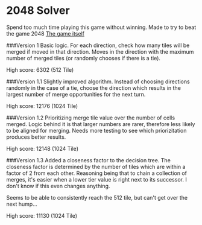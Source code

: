 # 2048 Solver

Spend too much time playing this game without winning. Made to try to beat the game 2048
[The game itself](http://gabrielecirulli.github.io/2048/)

###Version 1
Basic logic. For each direction, check how many tiles will be merged if moved in that direction. Moves in the direction with the maximum number of merged tiles (or randomly chooses if there is a tie).

High score: 6302 (512 Tile)

###Version 1.1
Slightly improved algorithm. Instead of choosing directions randomly in the case of a tie, choose the direction which results in the largest number of merge opportunities for the next turn.

High score: 12176 (1024 Tile)

###Version 1.2
Prioritizing merge tile value over the number of cells merged. Logic behind it is that larger numbers are rarer, therefore less likely to be aligned for merging. Needs more testing to see which priorizitation produces better results.

High score: 12148 (1024 Tile)

###Version 1.3
Added a closeness factor to the decision tree. The closeness factor is determined by the number of tiles which are within a factor of 2 from each other. Reasoning being that to chain a collection of merges, it's easier when a lower tier value is right next to its successor. I don't know if this even changes anything.

Seems to be able to consistently reach the 512 tile, but can't get over the next hump...

High score: 11130 (1024 Tile)



